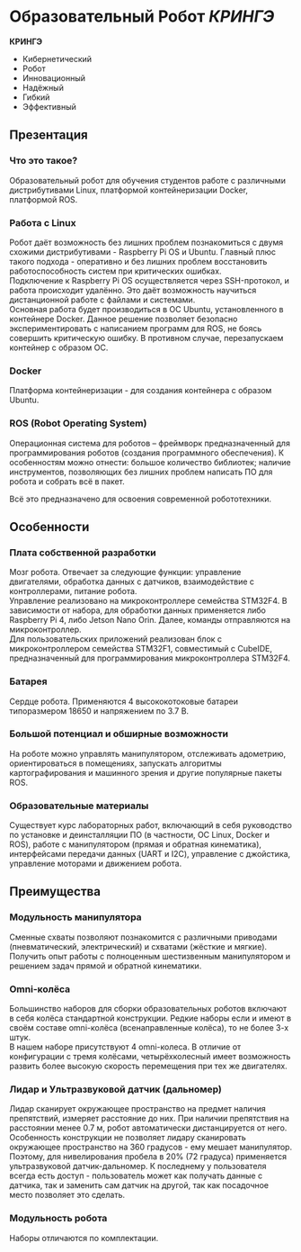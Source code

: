 # Образовательный Робот *КРИНГЭ*

**КРИНГЭ**
- Кибернетический
- Робот
- Инновационный
- Надёжный
- Гибкий
- Эффективный


## Презентация
### Что это такое?
Образовательный робот для обучения студентов работе с различными дистрибутивами Linux, платформой контейнеризации Docker, платформой ROS.

### Работа с Linux
Робот даёт возможность без лишних проблем познакомиться с двумя схожими дистрибутивами - Raspberry Pi OS  и Ubuntu. Главный плюс такого подхода - оперативно и без лишних проблем восстановить работоспособность систем при критических ошибках.\
Подключение к Raspberry Pi OS осуществляется через SSH-протокол, и работа происходит удалённо. Это даёт возможность научиться дистанционной работе с файлами и системами.\
Основная работа будет производиться в ОС Ubuntu, установленного в контейнере Docker. Данное решение позволяет безопасно экспериментировать с написанием программ для ROS, не боясь совершить критическую ошибку. В противном случае, перезапускаем контейнер с образом ОС.

### Docker
Платформа контейнеризации - для создания контейнера с образом Ubuntu.

### ROS (Robot Operating System)
Операционная система для роботов – фреймворк предназначенный для программирования роботов (создания программного обеспечения). К особенностям можно отнести: большое количество библиотек; наличие инструментов, позволяющих без лишних проблем написать ПО для робота и собрать всё в пакет.

Всё это предназначено для освоения современной робототехники.


## Особенности
### Плата собственной разработки
Мозг робота. Отвечает за следующие функции: управление двигателями, обработка данных с датчиков, взаимодействие с контроллерами, питание робота.\
Управление реализовано на микроконтроллере семейства STM32F4. В зависимости от набора, для обработки данных применяется либо Raspberry Pi 4, либо Jetson Nano Orin. Далее, команды отправляются на микроконтроллер.\
Для пользовательских приложений реализован блок с микроконтроллером семейства STM32F1, совместимый с CubeIDE, предназначенный для программирования микроконтроллера STM32F4. 

### Батарея
Сердце робота. Применяются 4 высококотоковые батареи типоразмером 18650 и напряжением по 3.7 В.

### Большой потенциал и обширные возможности
На роботе можно управлять манипулятором, отслеживать адометрию, ориентироваться в помещениях, запускать алгоритмы картографирования и машинного зрения и другие популярные пакеты ROS.

### Образовательные материалы
Существует курс лабораторных работ, включающий в себя руководство по установке и деинсталляции ПО (в частности, ОС Linux, Docker и ROS), работе с манипулятором (прямая и обратная кинематика), интерфейсами передачи данных (UART и I2C), управление с джойстика, управление моторами и движением робота.


## Преимущества
### Модульность манипулятора
Сменные схваты позволяют познакомится с различными приводами (пневматический, электрический) и схватами (жёсткие и мягкие).\
Получить опыт работы с полноценным шестизвенным манипулятором и решением задач прямой и обратной кинематики.

### Omni-колёса
Большинство наборов для сборки образовательных роботов включают в себя колёса стандартной конструкции. Редкие наборы если и имеют в своём составе omni-колёса (всенаправленные колёса), то не более 3-х штук.\
В нашем наборе присутствуют 4 omni-колеса. В отличие от конфигурации с тремя колёсами, четырёхколесный имеет возможность развить более высокую скорость перемещения при тех же двигателях.

### Лидар и Ультразвуковой датчик (дальномер)
Лидар сканирует окружающее пространство на предмет наличия препятствий, измеряет расстояние до них. При наличии препятствия на расстоянии менее 0.7 м, робот автоматически дистанцируется от него.\
Особенность конструкции не позволяет лидару сканировать окружающее пространство на 360 градусов - ему мешает манипулятор. Поэтому, для нивелирования пробела в 20% (72 градуса) применяется ультразвуковой датчик-дальномер. К последнему у пользователя всегда есть доступ - пользователь может как получать данные с датчика, так и заменить сам датчик на другой, так как посадочное место позволяет это сделать.

### Модульность робота
Наборы отличаются по комплектации.
